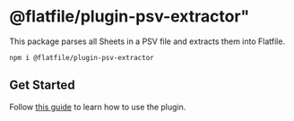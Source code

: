# @flatfile/plugin-psv-extractor"

This package parses all Sheets in a PSV file and extracts them into Flatfile.

`npm i @flatfile/plugin-psv-extractor`

## Get Started

Follow [this guide](https://flatfile.com/docs/plugins/extractors/psv-extractor) to learn how to use the plugin.